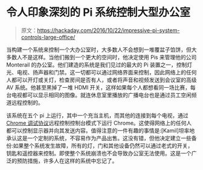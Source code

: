 # 令人印象深刻的 Pi 系统控制大型办公室

> 原文：<https://hackaday.com/2016/10/22/impressive-pi-system-controls-large-office/>

当构建一个系统来控制一个大办公室时，大多数人不会想到一堆覆盆子馅饼，但大多数人不是这样。当他们搬到一个更大的空间时，他决定使用 Pis 来管理他的公司 Monterail 的办公室。他们建造的系统是我们见过的最大的 Pi 装置之一，控制灯光、电视、扬声器和门禁。这一切都可以通过网络界面来控制，因此网络上的任何人都可以开灯或关灯，检查房间是否有人，或者将声音和视频发送到会议室的高级 AV 系统。他甚至黑掉了一堆 HDMI 开关，这样如果每个人都想看同一场比赛，每台电视都可以显示相同的图像。就连休息室里播放的广播电台也是通过员工空闲频道远程控制的。

该系统在五个 pi 上运行，其中一个充当主机，而其他的连接到每个电视，通过 [Chrome 调试协议](https://developer.chrome.com/devtools/docs/debugger-protocol)远程控制控制台模式下运行 Chrome。这使得网络上的任何人都可以控制显示器并向其发送内容。值得注意的一件有趣的事情是:[Kamil]坦率地承认这是一个定制的系统，不容易作为产品出售。这没有错，但他决定建立一些备份:如果整个系统发生故障，所有的灯，门和其他设备仍然可以通过老式的开关，钥匙和遥控器来控制。即使整个系统崩溃也不会导致办公室无法使用。这是一个广泛的预防措施，许多人在这样的系统中忘记了。